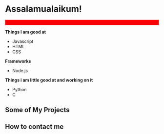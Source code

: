 # Assalamualaikum!
<p style="color:red; background-color:red;">As you can see my name is Adnan and it's nice to meet you</p>

**Things I am good at**
- Javascript
- HTML
- CSS

**Frameworks**
- Node.js
  
**Things i am little good at and working on it** 
- Python
- C

## Some of My Projects

## How to contact me
